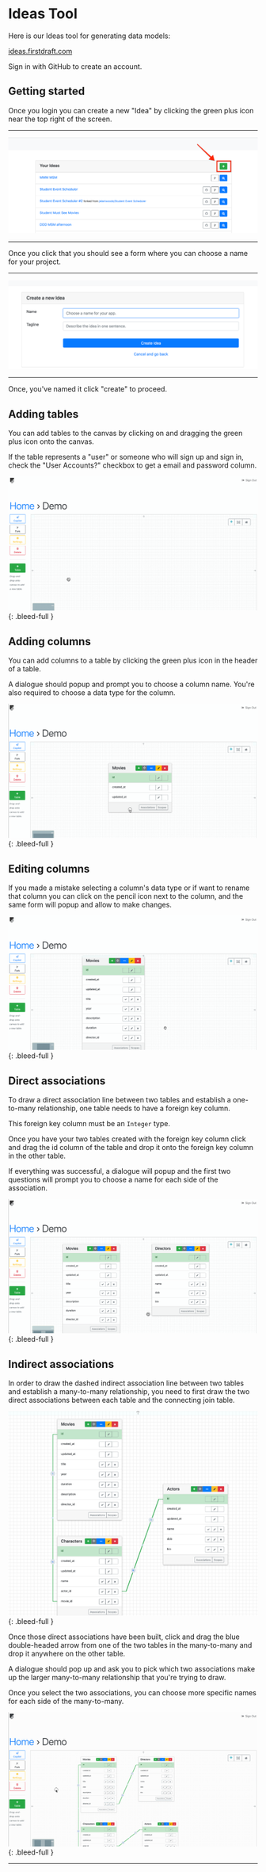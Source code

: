 # Ideas Tool

Here is our Ideas tool for generating data models:

[ideas.firstdraft.com](https://ideas.firstdraft.com/)

Sign in with GitHub to create an account.

## Getting started

Once you login you can create a new "Idea" by clicking the green plus icon near the top right of the screen.

---

![](/assets/new-idea.png)

---

Once you click that you should see a form where you can choose a name for your project.

---

![](/assets/new-idea-2.png)

---

Once, you've named it click "create" to proceed.

## Adding tables

You can add tables to the canvas by clicking on and dragging the green plus icon onto the canvas.

If the table represents a "user" or someone who will sign up and sign in, check the "User Accounts?" checkbox to get a email and password column.

![](/assets/new-table.gif)
{: .bleed-full }

## Adding columns

You can add columns to a table by clicking the green plus icon in the header of a table.

A dialogue should popup and prompt you to choose a column name. You're also required to choose a data type for the column.

![](/assets/adding-columns.gif)
{: .bleed-full }

## Editing columns

If you made a mistake selecting a column's data type or if want to rename that column you can click on the pencil icon next to the column, and the same form will popup and allow to make changes.

![](/assets/editing-columns.gif)
{: .bleed-full }

## Direct associations

To draw a direct association line between two tables and establish a one-to-many relationship, one table needs to have a foreign key column.

<div class="bg-red-100 py-1 px-5" markdown="1">

This foreign key column must be an `Integer` type.
</div>

Once you have your two tables created with the foreign key column click and drag the id column of the table and drop it onto the foreign key column in the other table.

If everything was successful, a dialogue will popup and the first two questions will prompt you to choose a name for each side of the association.

![](/assets/direct-associations.gif)
{: .bleed-full }

## Indirect associations

In order to draw the dashed indirect association line between two tables and establish a many-to-many relationship, you need to first draw the two direct associations between each table and the connecting join table.

![](/assets/indirect-associations-1.png)
{: .bleed-full }

Once those direct associations have been built, click and drag the blue double-headed arrow from one of the two tables in the many-to-many and drop it anywhere on the other table.

A dialogue should pop up and ask you to pick which two associations make up the larger many-to-many relationship that you're trying to draw.

Once you select the two associations, you can choose more specific names for each side of the many-to-many.

![](/assets/indirect-associations-2.gif)
{: .bleed-full }

---
